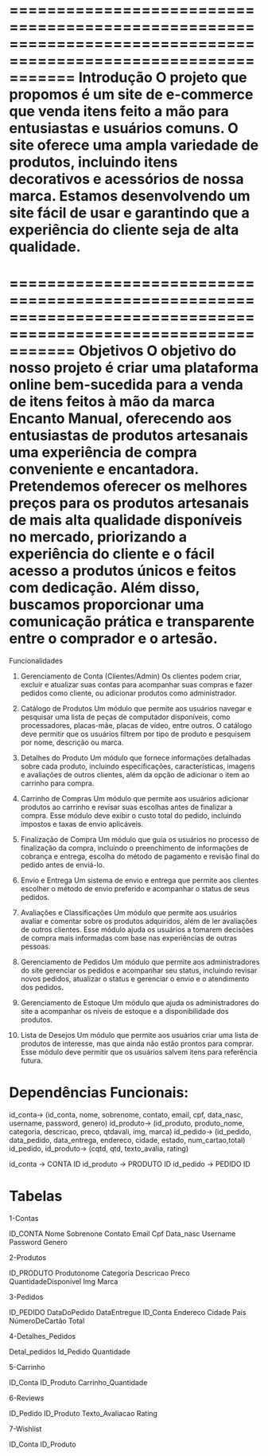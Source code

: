 ===============================================================================================================
Introdução
O projeto que propomos é um site de e-commerce que venda itens feito a mão para entusiastas e usuários comuns. O site oferece uma ampla variedade de produtos, incluindo itens decorativos e acessórios de nossa marca. Estamos desenvolvendo um site fácil de usar e garantindo que a experiência do cliente seja de alta qualidade.
===============================================================================================================
===============================================================================================================
Objetivos
O objetivo do nosso projeto é criar uma plataforma online bem-sucedida para a venda de itens feitos à mão da marca Encanto Manual, oferecendo aos entusiastas de produtos artesanais uma experiência de compra conveniente e encantadora. Pretendemos oferecer os melhores preços para os produtos artesanais de mais alta qualidade disponíveis no mercado, priorizando a experiência do cliente e o fácil acesso a produtos únicos e feitos com dedicação. Além disso, buscamos proporcionar uma comunicação prática e transparente entre o comprador e o artesão.
===============================================================================================================

Funcionalidades
1. Gerenciamento de Conta (Clientes/Admin)
Os clientes podem criar, excluir e atualizar suas contas para acompanhar suas compras e fazer pedidos como cliente, ou adicionar produtos como administrador.

2. Catálogo de Produtos
Um módulo que permite aos usuários navegar e pesquisar uma lista de peças de computador disponíveis, como processadores, placas-mãe, placas de vídeo, entre outros. O catálogo deve permitir que os usuários filtrem por tipo de produto e pesquisem por nome, descrição ou marca.

3. Detalhes do Produto
Um módulo que fornece informações detalhadas sobre cada produto, incluindo especificações, características, imagens e avaliações de outros clientes, além da opção de adicionar o item ao carrinho para compra.

4. Carrinho de Compras
Um módulo que permite aos usuários adicionar produtos ao carrinho e revisar suas escolhas antes de finalizar a compra. Esse módulo deve exibir o custo total do pedido, incluindo impostos e taxas de envio aplicáveis.

5. Finalização de Compra
Um módulo que guia os usuários no processo de finalização da compra, incluindo o preenchimento de informações de cobrança e entrega, escolha do método de pagamento e revisão final do pedido antes de enviá-lo.

6. Envio e Entrega
Um sistema de envio e entrega que permite aos clientes escolher o método de envio preferido e acompanhar o status de seus pedidos.

7. Avaliações e Classificações
Um módulo que permite aos usuários avaliar e comentar sobre os produtos adquiridos, além de ler avaliações de outros clientes. Esse módulo ajuda os usuários a tomarem decisões de compra mais informadas com base nas experiências de outras pessoas.

8. Gerenciamento de Pedidos
Um módulo que permite aos administradores do site gerenciar os pedidos e acompanhar seu status, incluindo revisar novos pedidos, atualizar o status e gerenciar o envio e o atendimento dos pedidos.

9. Gerenciamento de Estoque
Um módulo que ajuda os administradores do site a acompanhar os níveis de estoque e a disponibilidade dos produtos.

10. Lista de Desejos
Um módulo que permite aos usuários criar uma lista de produtos de interesse, mas que ainda não estão prontos para comprar. Esse módulo deve permitir que os usuários salvem itens para referência futura.




# Dependências Funcionais:
id_conta-> (id_conta, nome, sobrenome, contato, email, cpf, data_nasc, username, password, genero) 
id_produto-> (id_produto, produto_nome, categoria, descricao, preco, qtdavali, img, marca) 
id_pedido-> (id_pedido, data_pedido, data_entrega, endereco, cidade, estado, num_cartao,total) 
id_pedido, id_produto-> (cqtd, qtd, texto_avalia, rating) 

id_conta -> CONTA ID
id_produto -> PRODUTO ID
id_pedido -> PEDIDO ID 


# Tabelas
1-Contas

ID_CONTA	Nome	Sobrenone	Contato	 Email	Cpf	 Data_nasc	Username	Password	Genero


2-Produtos

ID_PRODUTO	Produtonome	Categoria	Descricao	Preco	QuantidadeDisponivel	Img	Marca

3-Pedidos

ID_PEDIDO	DataDoPedido	DataEntregue	ID_Conta	Endereco  Cidade    País	NúmeroDeCartão	Total


4-Detalhes_Pedidos

Detal_pedidos	Id_Pedido	Quantidade


5-Carrinho

ID_Conta    ID_Produto	Carrinho_Quantidade


6-Reviews

ID_Pedido   ID_Produto  Texto_Avaliacao     Rating


7-Wishlist

ID_Conta    ID_Produto



               
